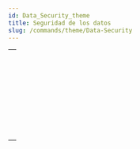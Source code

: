 ```yaml
---
id: Data_Security_theme
title: Seguridad de los datos
slug: /commands/theme/Data-Security
---
```


|                                                                                                                             |
| --------------------------------------------------------------------------------------------------------------------------- |
| [<!-- INCLUDE #_command_.Data file encryption status.Syntax -->](../../commands-legacy/data-file-encryption-status.md)<br/> |
| [<!-- INCLUDE #_command_.Decrypt data BLOB.Syntax -->](../../commands-legacy/decrypt-data-blob.md)<br/>                     |
| [<!-- INCLUDE #_command_.Discover data key.Syntax -->](../../commands-legacy/discover-data-key.md)<br/>                     |
| [<!-- INCLUDE #_command_.Encrypt data BLOB.Syntax -->](../../commands-legacy/encrypt-data-blob.md)<br/>                     |
| [<!-- INCLUDE #_command_.Encrypt data file.Syntax -->](../../commands-legacy/encrypt-data-file.md)<br/>                     |
| [<!-- INCLUDE #_command_.New data key.Syntax -->](../../commands-legacy/new-data-key.md)<br/>                               |
| [<!-- INCLUDE #_command_.Register data key.Syntax -->](../../commands-legacy/register-data-key.md)<br/>                     |
